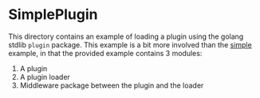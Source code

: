 # SimplePlugin

This directory contains an example of loading a plugin using the golang stdlib `plugin` package. This example is a bit
more involved than the [simple](../simple) example, in that the provided example contains 3 modules:

1. A plugin
2. A plugin loader
3. Middleware package between the plugin and the loader
